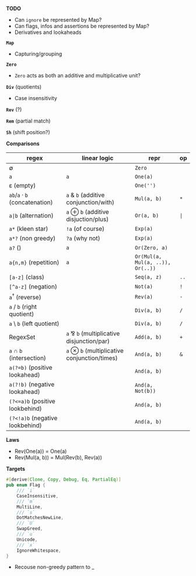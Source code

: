 **TODO**

- Can `ignore` be represented by Map?
- Can flags, infos and assertions be represented by Map?
- Derivatives and lookaheads

**`Map`**

- Capturing/grouping

**`Zero`**

- `Zero` acts as both an additive and multiplicative unit?

**`Div`** (quotients)

- Case insensitivity

**`Rev`** (?)

**`Rem`** (partial match)

**`Sh`** (shift position?)

**Comparisons**

| regex | linear logic | repr | op |
| - | - | - | - |
| ∅ | | `Zero` | |
| `a` | `a` | `One(a)` | |
| ε (empty) | | `One('')` |
| `ab`/`a` · `b` (concatenation) | `a` & `b` (additive conjunction/with) | `Mul(a, b)` | `*` |
| `a\|b` (alternation) | `a` ⊕ `b` (additive disjuction/plus) | `Or(a, b)` | `\|` |
| `a*` (kleen star) | `!a` (of course) | `Exp(a)` |
| `a*?` (non greedy) | `?a` (why not) | `Exp(a)` |
| `a?` () | `a` | `Or(Zero, a)` |
| `a{n,m}` (repetition) | `a` | `Or(Mul(a, Mul(a, ..)), Or(..))` |
| `[a-z]` (class) | | `Seq(a, z)` | `..` |
| `[^a-z]` (negation) | | `Not(a)` | `!` |
| `a`<sup>†</sup> (reverse) | | `Rev(a)` | `-` |
| `a` / `b` (right quotient) | | `Div(a, b)` | `/` |
| `a` \ `b` (left quotient) | | `Div(a, b)` | `/` |
| RegexSet | `a` ⅋ `b` (multiplicative disjunction/par) | `Add(a, b)` | `+` |
| `a` ∩ `b` (intersection) | `a` ⊗ `b` (multiplicative conjunction/times) | `And(a, b)` | `&` |
| `a(?=b)` (positive lookahead) | | `And(a, b)` | |
| `a(?!b)` (negative lookahead) | | `And(a, Not(b))` | |
| `(?<=a)b` (positive lookbehind) | | `And(a, b)` | |
| `(?<!a)b` (negative lookbehind) | | `And(a, b)` | |

**Laws**

- Rev(One(a)) = One(a)
- Rev(Mul(a, b)) = Mul(Rev(b), Rev(a))

**Targets**

```rust
#[derive(Clone, Copy, Debug, Eq, PartialEq)]
pub enum Flag {
    /// `i`
    CaseInsensitive,
    /// `m`
    MultiLine,
    /// `s`
    DotMatchesNewLine,
    /// `U`
    SwapGreed,
    /// `u`
    Unicode,
    /// `x`
    IgnoreWhitespace,
}
```

- Recouse non-greedy pattern to _
